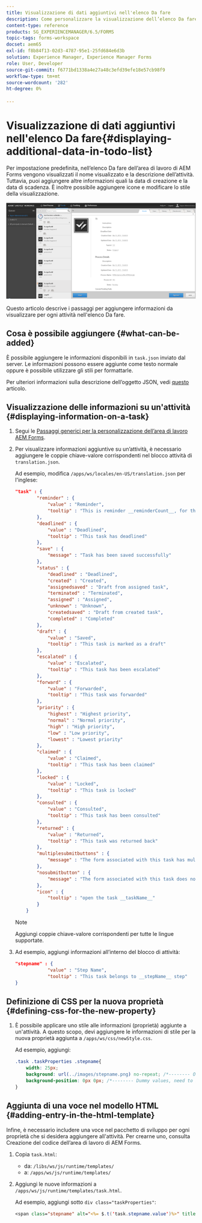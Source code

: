 ```yaml
---
title: Visualizzazione di dati aggiuntivi nell'elenco Da fare
description: Come personalizzare la visualizzazione dell’elenco Da fare dell’area di lavoro AEM Forms di LiveCycle in modo da visualizzare ulteriori informazioni oltre a quelle predefinite.
content-type: reference
products: SG_EXPERIENCEMANAGER/6.5/FORMS
topic-tags: forms-workspace
docset: aem65
exl-id: f8b84f13-02d3-4787-95e1-25fd684e6d3b
solution: Experience Manager, Experience Manager Forms
role: User, Developer
source-git-commit: f6771bd1338a4e27a48c3efd39efe18e57cb98f9
workflow-type: tm+mt
source-wordcount: '282'
ht-degree: 0%

---
```


# Visualizzazione di dati aggiuntivi nell&#39;elenco Da fare{#displaying-additional-data-in-todo-list}

Per impostazione predefinita, nell’elenco Da fare dell’area di lavoro di AEM Forms vengono visualizzati il nome visualizzato e la descrizione dell’attività. Tuttavia, puoi aggiungere altre informazioni quali la data di creazione e la data di scadenza. È inoltre possibile aggiungere icone e modificare lo stile della visualizzazione.

![Scheda Da fare di HTML Workspace con la configurazione predefinita](assets/html-todo-list.png)

Questo articolo descrive i passaggi per aggiungere informazioni da visualizzare per ogni attività nell&#39;elenco Da fare.

## Cosa è possibile aggiungere {#what-can-be-added}

È possibile aggiungere le informazioni disponibili in `task.json` inviato dal server. Le informazioni possono essere aggiunte come testo normale oppure è possibile utilizzare gli stili per formattarle.

Per ulteriori informazioni sulla descrizione dell’oggetto JSON, vedi [questo](/help/forms/using/html-workspace-json-object-description.md) articolo.

## Visualizzazione delle informazioni su un&#39;attività {#displaying-information-on-a-task}

1. Segui le [Passaggi generici per la personalizzazione dell’area di lavoro AEM Forms](../../forms/using/generic-steps-html-workspace-customization.md).
1. Per visualizzare informazioni aggiuntive su un’attività, è necessario aggiungere le coppie chiave-valore corrispondenti nel blocco attività di `translation.json`.

   Ad esempio, modifica `/apps/ws/locales/en-US/translation.json` per l&#39;inglese:

   ```json
   "task" : {
           "reminder" : {
               "value" : "Reminder",
               "tooltip" : "This is reminder __reminderCount__, for this task."
           },
           "deadlined" : {
               "value" : "Deadlined",
               "tooltip" : "This task has deadlined"
           },
           "save" : {
               "message" : "Task has been saved successfully"
           },
           "status" : {
               "deadlined" : "Deadlined",
               "created" : "Created",
               "assignedsaved" : "Draft from assigned task",
               "terminated" : "Terminated",
               "assigned" : "Assigned",
               "unknown" : "Unknown",
               "createdsaved" : "Draft from created task",
               "completed" : "Completed"
           },
           "draft" : {
               "value" : "Saved",
               "tooltip" : "This task is marked as a draft"
           },
           "escalated" : {
               "value" : "Escalated",
               "tooltip" : "This task has been escalated"
           },
           "forward" : {
               "value" : "Forwarded",
               "tooltip" : "This task was forwarded"
           },
           "priority" : {
               "highest" : "Highest priority",
               "normal" : "Normal priority",
               "high" : "High priority",
               "low" : "Low priority",
               "lowest" : "Lowest priority"
           },
           "claimed" : {
               "value" : "Claimed",
               "tooltip" : "This task has been claimed"
           },
           "locked" : {
               "value" : "Locked",
               "tooltip" : "This task is locked"
           },
           "consulted" : {
               "value" : "Consulted",
               "tooltip" : "This task has been consulted"
           },
           "returned" : {
               "value" : "Returned",
               "tooltip" : "This task was returned back"
           },
           "multiplesubmitbuttons" : {
               "message" : "The form associated with this task has multiple submit buttons so the Workspace Complete button will be disabled. Click the appropriate button on the form to submit it."
           },
           "nosubmitbutton" : {
               "message" : "The form associated with this task does not appear to have submit buttons. You may need to upgrade your Adobe Reader version to 9.1 or greater and enable the Reader Submit option in your process."
           },
           "icon" : {
               "tooltip" : "open the task __taskName__"
           }
       }
   ```

   >[!NOTE]
   >
   >Aggiungi coppie chiave-valore corrispondenti per tutte le lingue supportate.

1. Ad esempio, aggiungi informazioni all’interno del blocco di attività:

   ```json
   "stepname" : {
               "value" : "Step Name",
               "tooltip" : "This task belongs to __stepName__ step"
   }
   ```

## Definizione di CSS per la nuova proprietà {#defining-css-for-the-new-property}

1. È possibile applicare uno stile alle informazioni (proprietà) aggiunte a un&#39;attività. A questo scopo, devi aggiungere le informazioni di stile per la nuova proprietà aggiunta a `/apps/ws/css/newStyle.css`.

   Ad esempio, aggiungi:

   ```css
   .task .taskProperties .stepname{
       width: 25px;
       background: url(../images/stepname.png) no-repeat; /*-------- Or just reuse background image / image-sprite defined .task .taskProperties span of style.css---------------------*/
       background-position: 0px 0px; /*-------- Dummy values, need to be configured as per user background image / image-sprite ---------------------*/
   }
   ```

## Aggiunta di una voce nel modello HTML {#adding-entry-in-the-html-template}

Infine, è necessario includere una voce nel pacchetto di sviluppo per ogni proprietà che si desidera aggiungere all&#39;attività. Per crearne uno, consulta Creazione del codice dell’area di lavoro di AEM Forms.

1. Copia `task.html`:

   * da: `/libs/ws/js/runtime/templates/`
   * a: `/apps/ws/js/runtime/templates/`

1. Aggiungi le nuove informazioni a `/apps/ws/js/runtime/templates/task.html`.

   Ad esempio, aggiungi sotto `div class="taskProperties"`:

   ```jsp
   <span class="stepname" alt="<%= $.t('task.stepname.value')%>" title = '<%= $.t("task.stepname.tooltip",{stepName:stepName})%>'/>
   ```

